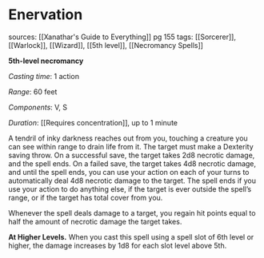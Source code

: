# Enervation
sources: [[Xanathar's Guide to Everything]] pg 155
tags: [[Sorcerer]], [[Warlock]], [[Wizard]], [[5th level]], [[Necromancy Spells]]

**5th-level necromancy**

*Casting time*: 1 action

*Range*: 60 feet

*Components*: V, S

*Duration*: [[Requires concentration]], up to 1 minute

A tendril of inky darkness reaches out from you, touching a creature you can see within range to drain life from it. The target must make a Dexterity saving throw. On a successful save, the target takes 2d8 necrotic damage, and the spell ends. On a failed save, the target takes 4d8 necrotic damage, and until the spell ends, you can use your action on each of your turns to automatically deal 4d8 necrotic damage to the target. The spell ends if you use your action to do anything else, if the target is ever outside the spell’s range, or if the target has total cover from you.

Whenever the spell deals damage to a target, you regain hit points equal to half the amount of necrotic damage the target takes.

**At Higher Levels.** When you cast this spell using a spell slot of 6th level or higher, the damage increases by 1d8 for each slot level above 5th.
